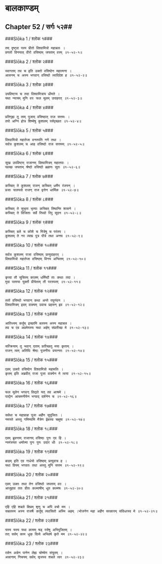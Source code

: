 बालकाण्डम्
===============================


## Chapter 52  / सर्गः ५२##


###Slōka 1 / श्लोक १###


    तम् दृष्ट्वा परम प्रीतो विश्वामित्रो महाबलः ।
    प्रणतो विनयात् वीरो वसिष्ठम् जपताम् वरम् ॥१-५२-१॥


###Slōka 2 / श्लोक २###


    स्वागतम् तव च इति उक्तो वसिष्ठेन महात्मना ।
    आसनम् च अस्य भगवान् वसिष्ठो व्यादिदेश ह ॥१-५२-२॥


###Slōka 3 / श्लोक ३###


    उपविष्टाय च तदा विश्वामित्राय धीमते ।
    यथा न्यायम् मुनि वरः फल मूलम् उपाहरत् ॥१-५२-३॥


###Slōka 4 / श्लोक ४###


    प्रतिगृह्य तु ताम् पूजाम् वसिष्ठात् राज सत्तमः ।
    तपो अग्नि होत्र शिष्येषु कुशलम् पर्यपृच्छत ॥१-५२-४॥


###Slōka 5 / श्लोक ५###


    विश्वामित्रो महातेजा वनस्पति गणे तथा ।
    सर्वत्र कुशलम् च आह वसिष्ठो राज सत्तमम् ॥१-५२-५॥


###Slōka 6 / श्लोक ६###


    सुख उपविष्टम् राजानम् विश्वामित्रम् महातपाः ।
    पप्रच्छ जपताम् श्रेष्ठो वसिष्ठो ब्रह्मणः सुतः ॥१-५२-६॥


###Slōka 7 / श्लोक ७###


    कच्चित् ते कुशलम् राजन् कच्चित् धर्मेण रंजयन् ।
    प्रजाः पालयसे राजन् राज वृत्तेन धार्मिक ॥१-५२-७॥


###Slōka 8 / श्लोक ८###


    कच्चित् ते सुभृता भृत्याः कच्चित् तिष्ठन्ति शासने ।
    कच्चित् ते विजिताः सर्वे रिपवो रिपु सूदन ॥१-५२-८॥


###Slōka 9 / श्लोक ९###


    कच्चित् बले च कोशे च मित्रेषु च परंतप ।
    कुशलम् ते नर व्याघ्र पुत्र पौत्रे तथा अनघ ॥१-५२-९॥


###Slōka 10 / श्लोक १०###


    सर्वत्र कुशलम् राजा वसिष्ठम् प्रत्युदाहरत् ।
    विश्वामित्रो महातेजा वसिष्ठम् विनय अन्वितम् ॥१-५२-१०॥


###Slōka 11 / श्लोक ११###


    कृत्वा तौ सुचिरम् कालम् धर्मिष्ठौ ताः कथाः तदा ।
    मुदा परमया युक्तौ प्रीयेताम् तौ परस्परम् ॥१-५२-११॥


###Slōka 12 / श्लोक १२###


    ततो वसिष्ठो भगवान् कथा अन्ते रघुनंदन ।
    विश्वामित्रम् इदम् वाक्यम् उवाच प्रहसन् इव ॥१-५२-१२॥


###Slōka 13 / श्लोक १३###


    आतिथ्यम् कर्तुम् इच्छामि बलस्य अस्य महाबल ।
    तव च एव अप्रमेयस्य यथा अर्हम् संप्रतीच्छ मे ॥१-५२-१३॥


###Slōka 14 / श्लोक १४###


    सत्क्रियाम् तु भवान् एताम् प्रतीच्छतु मया कृताम् ।
    राजन् त्वम् अतिथि श्रेष्ठः पूजनीयः प्रयत्नतः ॥१-५२-१४॥


###Slōka 15 / श्लोक १५###


    एवम् उक्तो वसिष्ठेन विश्वामित्रो महामतिः ।
    कृतम् इति अब्रवीत् राजा पूजा वाक्येन मे त्वया ॥१-५२-१५॥


###Slōka 16 / श्लोक १६###


    फल मूलेन भगवन् विद्यते यत् तव आश्रमे ।
    पाद्येन आचमनीयेन भगवद् दर्शनेन च ॥१-५२-१६॥


###Slōka 17 / श्लोक १७###


    सर्वथा च महाप्राज्ञ पूजा अर्हेण सुपूजितः ।
    नमस्ते अस्तु गमिष्यामि मैत्रेण ईक्षस्व चक्षुषा ॥१-५२-१७॥


###Slōka 18 / श्लोक १८###


    एवम् ब्रुवन्तम् राजानम् वसिष्ठः पुनः एव हि ।
    न्यमंत्रयत धर्मात्मा पुनः पुनः उदार धीः ॥१-५२-१८॥


###Slōka 19 / श्लोक १९###


    बाढम् इति एव गाधेयो वसिष्ठम् प्रत्युवाच ह ।
    यथा प्रियम् भगवतः तथा अस्तु मुनि सत्तम ॥१-५२-१९॥


###Slōka 20 / श्लोक २०###


    एवम् उक्तः तथा तेन वसिष्ठो जपताम् वरः ।
    आजुहाव ततः प्रीतः कल्माषीम् धूत कल्मषः ॥१-५२-२०॥


###Slōka 21 / श्लोक २१###


    एहि एहि शबले क्षिप्रम् शृणु च अपि वचो मम ।
    सबलस्य अस्य राजर्षेः कर्तुम् व्यवसितो अस्मि अहम् ।भोजनेन महा अर्हेण सत्कारम् संविधत्स्व मे ॥१-५२-२१॥


###Slōka 22 / श्लोक २२###


    यस्य यस्य यथा कामम् षड् रसेषु अभिपूजितम् ।
    तत् सर्वम् काम धुक् दिव्ये अभिवर्ष कृते मम ॥१-५२-२२॥


###Slōka 23 / श्लोक २३###


    रसेन अन्नेन पानेन लेह्य चोष्येण संयुतम् ।
    अन्नानाम् निचयम् सर्वम् सृजस्व शबले त्वर ॥१-५२-२३॥


